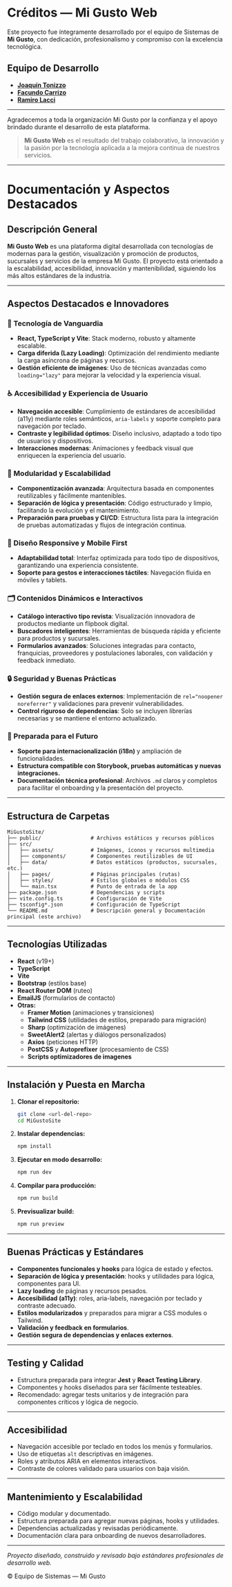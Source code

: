 # Créditos — Mi Gusto Web

Este proyecto fue íntegramente desarrollado por el equipo de Sistemas de **Mi Gusto**, con dedicación, profesionalismo y compromiso con la excelencia tecnológica.

## Equipo de Desarrollo

- [**Joaquín Tonizzo**](https://github.com/JoaquinTonizzo)
- [**Facundo Carrizo**](https://github.com/Facu14carrizo)
- [**Ramiro Lacci**](https://github.com/ramirolacci)

---

Agradecemos a toda la organización Mi Gusto por la confianza y el apoyo brindado durante el desarrollo de esta plataforma.

> **Mi Gusto Web** es el resultado del trabajo colaborativo, la innovación y la pasión por la tecnología aplicada a la mejora continua de nuestros servicios.

---



# Documentación y Aspectos Destacados 

## Descripción General

**Mi Gusto Web** es una plataforma digital desarrollada con tecnologías de modernas para la gestión, visualización y promoción de productos, sucursales y servicios de la empresa Mi Gusto. El proyecto está orientado a la escalabilidad, accesibilidad, innovación y mantenibilidad, siguiendo los más altos estándares de la industria.

---

## Aspectos Destacados e Innovadores

### 🚀 Tecnología de Vanguardia
- **React, TypeScript y Vite**: Stack moderno, robusto y altamente escalable.
- **Carga diferida (Lazy Loading)**: Optimización del rendimiento mediante la carga asíncrona de páginas y recursos.
- **Gestión eficiente de imágenes**: Uso de técnicas avanzadas como `loading="lazy"` para mejorar la velocidad y la experiencia visual.

### ♿ Accesibilidad y Experiencia de Usuario
- **Navegación accesible**: Cumplimiento de estándares de accesibilidad (a11y) mediante roles semánticos, `aria-labels` y soporte completo para navegación por teclado.
- **Contraste y legibilidad óptimos**: Diseño inclusivo, adaptado a todo tipo de usuarios y dispositivos.
- **Interacciones modernas**: Animaciones y feedback visual que enriquecen la experiencia del usuario.

### 🧩 Modularidad y Escalabilidad
- **Componentización avanzada**: Arquitectura basada en componentes reutilizables y fácilmente mantenibles.
- **Separación de lógica y presentación**: Código estructurado y limpio, facilitando la evolución y el mantenimiento.
- **Preparación para pruebas y CI/CD**: Estructura lista para la integración de pruebas automatizadas y flujos de integración continua.

### 📱 Diseño Responsive y Mobile First
- **Adaptabilidad total**: Interfaz optimizada para todo tipo de dispositivos, garantizando una experiencia consistente.
- **Soporte para gestos e interacciones táctiles**: Navegación fluida en móviles y tablets.

### 🗂️ Contenidos Dinámicos e Interactivos
- **Catálogo interactivo tipo revista**: Visualización innovadora de productos mediante un flipbook digital.
- **Buscadores inteligentes**: Herramientas de búsqueda rápida y eficiente para productos y sucursales.
- **Formularios avanzados**: Soluciones integradas para contacto, franquicias, proveedores y postulaciones laborales, con validación y feedback inmediato.

### 🔒 Seguridad y Buenas Prácticas
- **Gestión segura de enlaces externos**: Implementación de `rel="noopener noreferrer"` y validaciones para prevenir vulnerabilidades.
- **Control riguroso de dependencias**: Solo se incluyen librerías necesarias y se mantiene el entorno actualizado.

### 🌟 Preparada para el Futuro
- **Soporte para internacionalización (i18n)** y ampliación de funcionalidades.
- **Estructura compatible con Storybook, pruebas automáticas y nuevas integraciones.**
- **Documentación técnica profesional**: Archivos `.md` claros y completos para facilitar el onboarding y la presentación del proyecto.

---

## Estructura de Carpetas

```
MiGustoSite/
├── public/                # Archivos estáticos y recursos públicos
├── src/
│   ├── assets/            # Imágenes, íconos y recursos multimedia
│   ├── components/        # Componentes reutilizables de UI
│   ├── data/              # Datos estáticos (productos, sucursales, etc.)
│   ├── pages/             # Páginas principales (rutas)
│   ├── styles/            # Estilos globales o módulos CSS
│   └── main.tsx           # Punto de entrada de la app
├── package.json           # Dependencias y scripts
├── vite.config.ts         # Configuración de Vite
├── tsconfig*.json         # Configuración de TypeScript
└── README.md              # Descripción general y Documentación principal (este archivo)
```

---

## Tecnologías Utilizadas

- **React** (v19+)
- **TypeScript**
- **Vite**
- **Bootstrap** (estilos base)
- **React Router DOM** (ruteo)
- **EmailJS** (formularios de contacto)
- **Otras:**
  - **Framer Motion** (animaciones y transiciones)
  - **Tailwind CSS** (utilidades de estilos, preparado para migración)
  - **Sharp** (optimización de imágenes)
  - **SweetAlert2** (alertas y diálogos personalizados)
  - **Axios** (peticiones HTTP)
  - **PostCSS** y **Autoprefixer** (procesamiento de CSS)
  - **Scripts optimizadores de imagenes**

---

## Instalación y Puesta en Marcha

1. **Clonar el repositorio:**
   ```bash
   git clone <url-del-repo>
   cd MiGustoSite
   ```
2. **Instalar dependencias:**
   ```bash
   npm install
   ```
3. **Ejecutar en modo desarrollo:**
   ```bash
   npm run dev
   ```
4. **Compilar para producción:**
   ```bash
   npm run build
   ```
5. **Previsualizar build:**
   ```bash
   npm run preview
   ```

---

## Buenas Prácticas y Estándares

- **Componentes funcionales y hooks** para lógica de estado y efectos.
- **Separación de lógica y presentación**: hooks y utilidades para lógica, componentes para UI.
- **Lazy loading** de páginas y recursos pesados.
- **Accesibilidad (a11y)**: roles, aria-labels, navegación por teclado y contraste adecuado.
- **Estilos modularizados** y preparados para migrar a CSS modules o Tailwind.
- **Validación y feedback en formularios**.
- **Gestión segura de dependencias y enlaces externos**.

---

## Testing y Calidad

- Estructura preparada para integrar **Jest** y **React Testing Library**.
- Componentes y hooks diseñados para ser fácilmente testeables.
- Recomendado: agregar tests unitarios y de integración para componentes críticos y lógica de negocio.

---

## Accesibilidad

- Navegación accesible por teclado en todos los menús y formularios.
- Uso de etiquetas `alt` descriptivas en imágenes.
- Roles y atributos ARIA en elementos interactivos.
- Contraste de colores validado para usuarios con baja visión.

---

## Mantenimiento y Escalabilidad

- Código modular y documentado.
- Estructura preparada para agregar nuevas páginas, hooks y utilidades.
- Dependencias actualizadas y revisadas periódicamente.
- Documentación clara para onboarding de nuevos desarrolladores.

---

*Proyecto diseñado, construido y revisado bajo estándares profesionales de desarrollo web.* 

© Equipo de Sistemas — Mi Gusto
